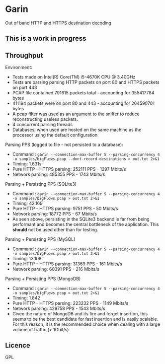 # Garin

Out of band HTTP and HTTPS destination decoding

## This is a work in progress

## Throughput

Environment: 
* Tests made on Intel(R) Core(TM) i5-4670K CPU @ 3.40GHz
* Tests are parsing parsing HTTP packets on port 80 and HTTPS packets on port 443
* PCAP file contained 791615 packets total - accounting for 355417784 bytes
 * 411194 packets were on port 80 and 443 - accounting for 264590701 bytes
* A pcap filter was used as an argument to the sniffer to reduce reconstructing useless packets.
* 4 concurrent parsing threads
* Databases, when used are hosted on the same machine as the processor using the default configuration

Parsing PPS (logged to file - not persisted to a database): 
* Command : `garin --connection-max-buffer 5 --parsing-concurrency 4 -o samples/bigFlows.pcap --dont-record-destinations > out.txt 2>&1`
* Timing: 1.631s
* Pure HTTP - HTTPS parsing: 252111 PPS - 1297 Mbits/s 
* Network parsing: 485355 PPS - 1743 Mbits/s

Parsing + Persisting PPS (SQLite3)
* Command : `garin --connection-max-buffer 5 --parsing-concurrency 4 -o samples/bigFlows.pcap > out.txt 2>&1`
* Timing: 42.169
* Pure HTTP - HTTPS parsing: 9751 PPS - 50 Mbits/s 
* Network parsing: 18772 PPS - 67 Mbits/s
* As seen above, persisting in the SQLite3 backend is far from being performant and becomes the central bottleneck of the application. This **should** not be used other than for testing.

Parsing + Persisting PPS (MySQL)
* Command : `garin --connection-max-buffer 5 --parsing-concurrency 4 -o samples/bigFlows.pcap > out.txt 2>&1`
* Timing: 13.108
* Pure HTTP - HTTPS parsing: 31369 PPS - 161 Mbits/s 
* Network parsing: 60391 PPS - 216 Mbits/s

Parsing + Persisting PPS (MongoDB)
* Command : `garin --connection-max-buffer 5 --parsing-concurrency 4 -o samples/bigFlows.pcap > out.txt 2>&1`
* Timing: 1.842
* Pure HTTP - HTTPS parsing: 223232 PPS - 1149 Mbits/s 
* Network parsing: 429758 PPS - 1543 Mbits/s
* Given the nature of MongoDB and its fire and forget insertion, this seems to be the best candidate for fast insertion and is easily scalable. For this reason, it is the recommended choice when dealing with a large volume of traffic (> 1Gbit/s) 

## Licence

GPL

